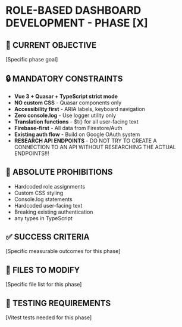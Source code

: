# ROLE-BASED DASHBOARD DEVELOPMENT - PHASE [X]

## 🎯 CURRENT OBJECTIVE
[Specific phase goal]

## 🔒 MANDATORY CONSTRAINTS
- **Vue 3 + Quasar + TypeScript strict mode**
- **NO custom CSS** - Quasar components only
- **Accessibility first** - ARIA labels, keyboard navigation
- **Zero console.log** - Use logger utility only
- **Translation functions** - $t() for all user-facing text
- **Firebase-first** - All data from Firestore/Auth
- **Existing auth flow** - Build on Google OAuth system
- **RESEARCH API ENDPOINTS** - DO NOT TRY TO CREATE A CONNECTION TO AN API WITHOUT RESEARCHING THE ACTUAL ENDPOINTS!!!

## 🚫 ABSOLUTE PROHIBITIONS
- Hardcoded role assignments
- Custom CSS styling
- Console.log statements
- Hardcoded user-facing text
- Breaking existing authentication
- any types in TypeScript

## ✅ SUCCESS CRITERIA
[Specific measurable outcomes for this phase]

## 📁 FILES TO MODIFY
[Specific file list for this phase]

## 🧪 TESTING REQUIREMENTS
[Vitest tests needed for this phase]